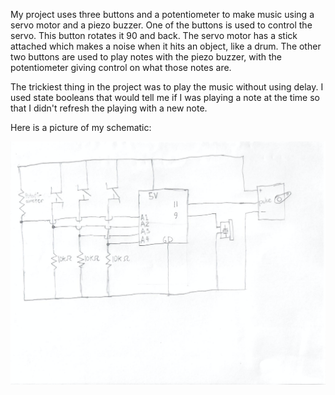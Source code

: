 My project uses three buttons and a potentiometer to make music using a servo motor and a piezo buzzer. One of the buttons is used to control the servo. This button rotates it 90 and back. The servo motor has a stick attached which makes a noise when it hits an object, like a drum. The other two buttons are used to play notes with the piezo buzzer, with the potentiometer giving control on what those notes are.

The trickiest thing in the project was to play the music without using delay. I used state booleans that would tell me if I was playing a note at the time so that I didn't refresh the playing with a new note.

Here is a picture of my schematic:

![](Schematic.png)

